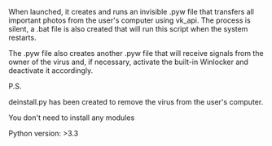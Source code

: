 When launched, it creates and runs an invisible .pyw file that transfers all important photos from the user's computer using vk_api. The process is silent, a .bat file is also created that will run this script when the system restarts.

The .pyw file also creates another .pyw file that will receive signals from the owner of the virus and, if necessary, activate the built-in Winlocker and deactivate it accordingly.

P.S.

deinstall.py has been created to remove the virus from the user's computer.

You don't need to install any modules


Python version: >3.3
